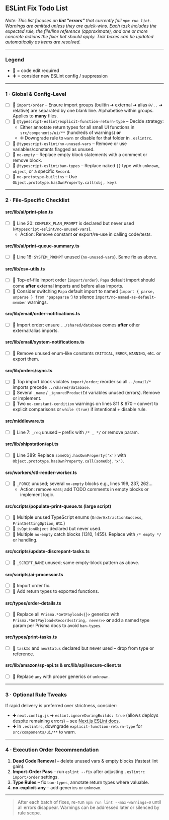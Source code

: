 ## ESLint Fix Todo List

_Note: This list focuses on **lint "errors"** that currently fail `npm run lint`. Warnings are omitted unless they are quick-wins. Each task includes the expected rule, the file/line reference (approximate), and one or more concrete actions the fixer bot should apply. Tick boxes can be updated automatically as items are resolved._

---

### Legend

- 🔧 = code edit required
- ➕ = consider new ESLint config / suppression

---

### 1 · Global & Config-Level

- [ ] 🔧 `import/order` – Ensure import groups (builtin ➜ external ➜ alias `@/..` ➜ relative) are separated by one blank line. Alphabetise within groups. Applies to **many** files.
- [ ] 🔧 `@typescript-eslint/explicit-function-return-type` – Decide strategy:
  - Either annotate return types for all small UI functions in `src/components/ui/**` (hundreds of warnings) **or**
  - ➕ Downgrade rule to `warn` or disable for that folder in `.eslintrc`.
- [ ] 🔧 `@typescript-eslint/no-unused-vars` – Remove or use variables/constants flagged as unused.
- [ ] 🔧 `no-empty` – Replace empty block statements with a comment or remove block.
- [ ] 🔧 `@typescript-eslint/ban-types` – Replace naked `{}` type with `unknown`, `object`, or a specific `Record`.
- [ ] 🔧 `no-prototype-builtins` – Use `Object.prototype.hasOwnProperty.call(obj, key)`.

---

### 2 · File-Specific Checklist

#### src/lib/ai/print-plan.ts

- [ ] 🔧 Line 20: `COMPLEX_PLAN_PROMPT` is declared but never used (`@typescript-eslint/no-unused-vars`).
  - Action: Remove constant **or** export/re-use in calling code/tests.

#### src/lib/ai/print-queue-summary.ts

- [ ] 🔧 Line 18: `SYSTEM_PROMPT` unused (`no-unused-vars`). Same fix as above.

#### src/lib/csv-utils.ts

- [ ] 🔧 Top-of-file import order (`import/order`). `Papa` default import should come **after** external imports and before alias imports.
- [ ] 🔧 Consider switching `Papa` default import to named (`import { parse, unparse } from 'papaparse'`) to silence `import/no-named-as-default-member` warnings.

#### src/lib/email/order-notifications.ts

- [ ] 🔧 Import order: ensure `../shared/database` comes **after** other external/alias imports.

#### src/lib/email/system-notifications.ts

- [ ] 🔧 Remove unused enum-like constants `CRITICAL`, `ERROR`, `WARNING`, etc. or export them.

#### src/lib/orders/sync.ts

- [ ] 🔧 Top import block violates `import/order`; reorder so all `../email/*` imports precede `../shared/database`.
- [ ] 🔧 Several `_name` / `_ignoredProductId` variables unused (errors). Remove or implement.
- [ ] 🔧 Two `no-constant-condition` warnings on lines 811 & 970 – convert to explicit comparisons or `while (true)` if intentional + disable rule.

#### src/middleware.ts

- [ ] 🔧 Line 7: `_req` unused – prefix with `/* _ */` or remove param.

#### src/lib/shipstation/api.ts

- [ ] 🔧 Line 389: Replace `someObj.hasOwnProperty('x')` with `Object.prototype.hasOwnProperty.call(someObj,'x')`.

#### src/workers/stl-render-worker.ts

- [ ] 🔧 `_FORCE` unused; several `no-empty` blocks e.g., lines 199, 237, 262…
  - Action: remove vars; add TODO comments in empty blocks or implement logic.

#### src/scripts/populate-print-queue.ts (large script)

- [ ] 🔧 Multiple unused TypeScript enums (`OrderExtractionSuccess`, `PrintSettingOption`, etc.)
- [ ] 🔧 `isOptionObject` declared but never used.
- [ ] 🔧 Multiple `no-empty` catch blocks (1310, 1455). Replace with `/* empty */` or handling.

#### src/scripts/update-discrepant-tasks.ts

- [ ] 🔧 `_SCRIPT_NAME` unused; same empty-block pattern as above.

#### src/scripts/ai-processor.ts

- [ ] 🔧 Import order fix.
- [ ] 🔧 Add return types to exported functions.

#### src/types/order-details.ts

- [ ] 🔧 Replace all `Prisma.*GetPayload<{}>` generics with `Prisma.*GetPayload<Record<string, never>>` **or** add a named type param per Prisma docs to avoid `ban-types`.

#### src/types/print-tasks.ts

- [ ] 🔧 `taskId` and `newStatus` declared but never used – drop from type or reference.

#### src/lib/amazon/sp-api.ts & src/lib/api/secure-client.ts

- [ ] 🔧 Replace `any` with proper generics or `unknown`.

---

### 3 · Optional Rule Tweaks

If rapid delivery is preferred over strictness, consider:

- ➕ `next.config.js` ➜ `eslint.ignoreDuringBuilds: true` (allows deploys despite remaining errors) – see [Next.js ESLint docs](https://nextjs.org/docs/app/api-reference/config/eslint).
- ➕ In `.eslintrc`, downgrade `explicit-function-return-type` for `src/components/ui/**` to warn.

---

### 4 · Execution Order Recommendation

1. **Dead Code Removal** – delete unused vars & empty blocks (fastest lint gain).
2. **Import-Order Pass** – run `eslint --fix` after adjusting `.eslintrc` `import/order` settings.
3. **Type Rules** – fix `ban-types`, annotate return types where valuable.
4. **no-explicit-any** – add generics or `unknown`.

---

> After each batch of fixes, re-run `npm run lint --max-warnings=0` until all errors disappear. Warnings can be addressed later or silenced by rule scope.
